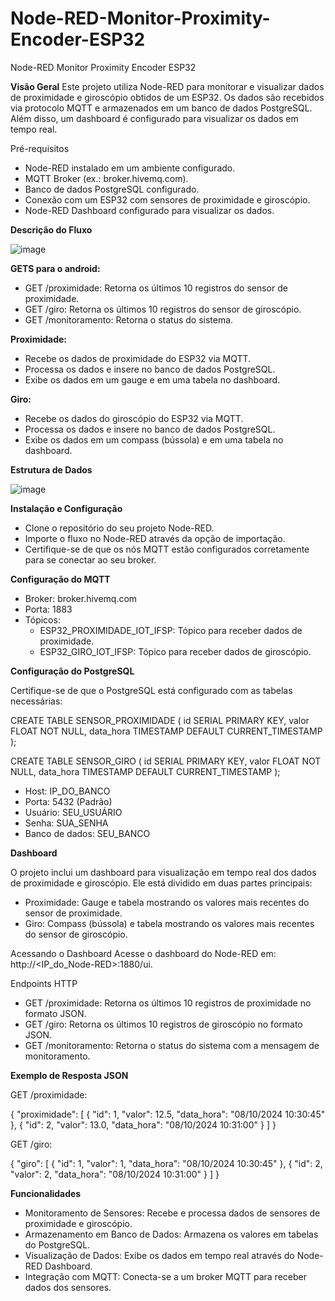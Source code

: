 # Node-RED-Monitor-Proximity-Encoder-ESP32
Node-RED Monitor Proximity Encoder ESP32 

**Visão Geral**
Este projeto utiliza Node-RED para monitorar e visualizar dados de proximidade e giroscópio obtidos de um ESP32. Os dados são recebidos via protocolo MQTT e armazenados em um banco de dados PostgreSQL. Além disso, um dashboard é configurado para visualizar os dados em tempo real.

Pré-requisitos
* Node-RED instalado em um ambiente configurado.
* MQTT Broker (ex.: broker.hivemq.com).
* Banco de dados PostgreSQL configurado.
* Conexão com um ESP32 com sensores de proximidade e giroscópio.
* Node-RED Dashboard configurado para visualizar os dados.

**Descrição do Fluxo**

![image](https://github.com/user-attachments/assets/d3b5bbd4-02ef-42f2-8e4f-ddc831c0a632)

**GETS para o android:**

* GET /proximidade: Retorna os últimos 10 registros do sensor de proximidade.
* GET /giro: Retorna os últimos 10 registros do sensor de giroscópio.
* GET /monitoramento: Retorna o status do sistema.

**Proximidade:**

* Recebe os dados de proximidade do ESP32 via MQTT.
* Processa os dados e insere no banco de dados PostgreSQL.
* Exibe os dados em um gauge e em uma tabela no dashboard.
  
**Giro:**

* Recebe os dados do giroscópio do ESP32 via MQTT.
* Processa os dados e insere no banco de dados PostgreSQL.
* Exibe os dados em um compass (bússola) e em uma tabela no dashboard.

**Estrutura de Dados**

![image](https://github.com/user-attachments/assets/236af385-a9c5-41b0-b4ec-144781682c97)


**Instalação e Configuração**

* Clone o repositório do seu projeto Node-RED.
* Importe o fluxo no Node-RED através da opção de importação.
* Certifique-se de que os nós MQTT estão configurados corretamente para se conectar ao seu broker.

**Configuração do MQTT**

* Broker: broker.hivemq.com
* Porta: 1883
* Tópicos:
    * ESP32_PROXIMIDADE_IOT_IFSP: Tópico para receber dados de proximidade.
    * ESP32_GIRO_IOT_IFSP: Tópico para receber dados de giroscópio.


**Configuração do PostgreSQL**

Certifique-se de que o PostgreSQL está configurado com as tabelas necessárias:

CREATE TABLE SENSOR_PROXIMIDADE (
    id SERIAL PRIMARY KEY,
    valor FLOAT NOT NULL,
    data_hora TIMESTAMP DEFAULT CURRENT_TIMESTAMP
);

CREATE TABLE SENSOR_GIRO (
    id SERIAL PRIMARY KEY,
    valor FLOAT NOT NULL,
    data_hora TIMESTAMP DEFAULT CURRENT_TIMESTAMP
);

* Host: IP_DO_BANCO
* Porta: 5432 (Padrão)
* Usuário: SEU_USUÁRIO
* Senha: SUA_SENHA
* Banco de dados: SEU_BANCO

**Dashboard**

O projeto inclui um dashboard para visualização em tempo real dos dados de proximidade e giroscópio. Ele está dividido em duas partes principais:

* Proximidade: Gauge e tabela mostrando os valores mais recentes do sensor de proximidade.
* Giro: Compass (bússola) e tabela mostrando os valores mais recentes do sensor de giroscópio.

Acessando o Dashboard
Acesse o dashboard do Node-RED em: http://<IP_do_Node-RED>:1880/ui.

Endpoints HTTP
* GET /proximidade: Retorna os últimos 10 registros de proximidade no formato JSON.
* GET /giro: Retorna os últimos 10 registros de giroscópio no formato JSON.
* GET /monitoramento: Retorna o status do sistema com a mensagem de monitoramento.

**Exemplo de Resposta JSON**

GET /proximidade:

{
    "proximidade": [
        {
            "id": 1,
            "valor": 12.5,
            "data_hora": "08/10/2024 10:30:45"
        },
        {
            "id": 2,
            "valor": 13.0,
            "data_hora": "08/10/2024 10:31:00"
        }
    ]
}

GET /giro:

{
    "giro": [
        {
            "id": 1,
            "valor": 1,
            "data_hora": "08/10/2024 10:30:45"
        },
        {
            "id": 2,
            "valor": 2,
            "data_hora": "08/10/2024 10:31:00"
        }
    ]
}

**Funcionalidades**

* Monitoramento de Sensores: Recebe e processa dados de sensores de proximidade e giroscópio.
* Armazenamento em Banco de Dados: Armazena os valores em tabelas do PostgreSQL.
* Visualização de Dados: Exibe os dados em tempo real através do Node-RED Dashboard.
* Integração com MQTT: Conecta-se a um broker MQTT para receber dados dos sensores.

